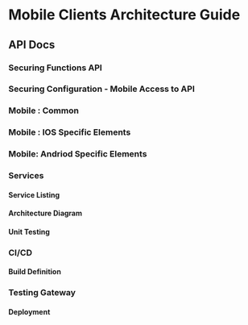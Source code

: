 # Mobile Clients Architecture Guide

## API Docs

### Securing Functions API

### Securing Configuration - Mobile Access to API

### Mobile : Common

### Mobile : IOS Specific Elements

### Mobile: Andriod Specific Elements

### Services

#### Service Listing

#### Architecture Diagram

#### Unit Testing

### CI/CD

#### Build Definition

### Testing Gateway

#### Deployment
